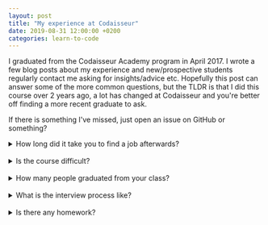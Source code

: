 ```yaml
---
layout: post
title: "My experience at Codaisseur"
date: 2019-08-31 12:00:00 +0200
categories: learn-to-code
---
```


I graduated from the Codaisseur Academy program in April 2017. I wrote a few blog posts about my experience and new/prospective students regularly contact me asking for insights/advice etc. Hopefully this post can answer some of the more common questions, but the TLDR is that I did this course over 2 years ago, a lot has changed at Codaisseur and you're better off finding a more recent graduate to ask.

If there is something I've missed, just open an issue on GitHub or something?

<!--more-->

<details>
<summary>How long did it take you to find a job afterwards?</summary>
My first employer post-Codaisseur attended my graduation/demo night and approached me after my presentation. We went for lunch, I met the team and was made an offer. I started at the beginning of June, so all in all it took about a month to start the new job.
</details>
<br/>
<details>
<summary>Is the course difficult?</summary>
I had been teaching myself to code (Javascript) for around 18 months before starting Codaisseur and I did not find the course particularly challenging (though it is a hell of a lot of work).

My experience is not typical – most people I know who have taken the course since have struggled more with the intensity and number of new concepts being introduced. 
</details>
<br/>
<details>
<summary>How many people graduated from your class?</summary>
We started with around 22 in the Academy and I think around 13 graduated.
</details>
<br/>
<details>
<summary>What is the interview process like?</summary>
When I studied at Codaisseur over 2 years ago I had to do a multiple choice Ruby quiz and a multiple choice Logic test. This was followed up by a short chat about my motivation for wanting to take the course.

At the time of writing, Codaisseur no longer teaches Ruby so the interview process is naturally very different. Try and track down a more recent student to find out more about it.
</details>
<br/>
<details>
<summary>Is there any homework?</summary>
It is quite normal to have homework that needs to be completed on a Saturday so you have Sundays free to do something other than coding.
</details>
